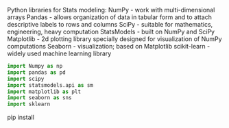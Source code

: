 Python libraries for Stats modeling:
	NumPy - work with multi-dimensional arrays
	Pandas - allows organization of data in tabular form and to attach descriptive labels to rows and columns
	SciPy - suitable for mathematics, engineering, heavy computation
	StatsModels - built on NumPy and SciPy
	Matplotlib - 2d plotting library specially designed for visualization of NumPy computations
	Seaborn - visualization; based on Matplotlib
	scikit-learn - widely used machine learning library
```python
import Numpy as np
import pandas as pd
import scipy
import statsmodels.api as sm
import matplotlib as plt
import seaborn as sns
import sklearn
```
pip install <package name>